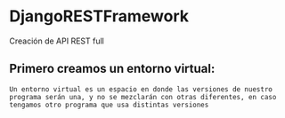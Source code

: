 # DjangoRESTFramework
Creación de API REST full

## Primero creamos un entorno virtual:
    Un entorno virtual es un espacio en donde las versiones de nuestro programa serán una, y no se mezclarán con otras diferentes, en caso tengamos otro programa que usa distintas versiones

